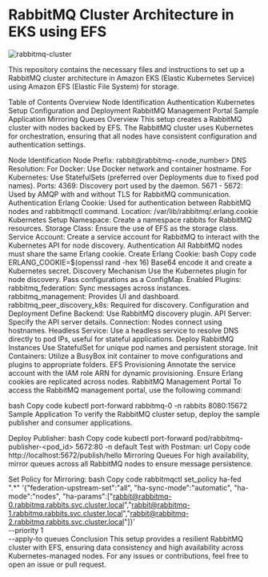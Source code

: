 # RabbitMQ Cluster Architecture in EKS using EFS 
![rabbitmq-cluster](https://github.com/asttle/eks-rabbitmq-cluster-using-efs/assets/64640283/679fc471-7afc-4d90-bc2a-47a83a1d98de)

This repository contains the necessary files and instructions to set up a RabbitMQ cluster architecture in Amazon EKS (Elastic Kubernetes Service) using Amazon EFS (Elastic File System) for storage.

Table of Contents
Overview
Node Identification
Authentication
Kubernetes Setup
Configuration and Deployment
RabbitMQ Management Portal
Sample Application
Mirroring Queues
Overview
This setup creates a RabbitMQ cluster with nodes backed by EFS. The RabbitMQ cluster uses Kubernetes for orchestration, ensuring that all nodes have consistent configuration and authentication settings.

Node Identification
Node Prefix: rabbit@rabbitmq-<node_number>
DNS Resolution:
For Docker: Use Docker network and container hostname.
For Kubernetes: Use StatefulSets (preferred over Deployments due to fixed pod names).
Ports:
4369: Discovery port used by the daemon.
5671 - 5672: Used by AMQP with and without TLS for RabbitMQ communication.
Authentication
Erlang Cookie: Used for authentication between RabbitMQ nodes and rabbitmqctl command.
Location: /var/lib/rabbitmq/.erlang.cookie
Kubernetes Setup
Namespace: Create a namespace rabbits for RabbitMQ resources.
Storage Class: Ensure the use of EFS as the storage class.
Service Account: Create a service account for RabbitMQ to interact with the Kubernetes API for node discovery.
Authentication
All RabbitMQ nodes must share the same Erlang cookie.
Create Erlang Cookie:
bash
Copy code
ERLANG_COOKIE=$(openssl rand -hex 16)
Base64 encode it and create a Kubernetes secret.
Discovery Mechanism
Use the Kubernetes plugin for node discovery.
Pass configurations as a ConfigMap.
Enabled Plugins:
rabbitmq_federation: Sync messages across instances.
rabbitmq_management: Provides UI and dashboard.
rabbitmq_peer_discovery_k8s: Required for discovery.
Configuration and Deployment
Define Backend: Use RabbitMQ discovery plugin.
API Server: Specify the API server details.
Connection: Nodes connect using hostnames.
Headless Service: Use a headless service to resolve DNS directly to pod IPs, useful for stateful applications.
Deploy RabbitMQ Instances
Use StatefulSet for unique pod names and persistent storage.
Init Containers: Utilize a BusyBox init container to move configurations and plugins to appropriate folders.
EFS Provisioning
Annotate the service account with the IAM role ARN for dynamic provisioning.
Ensure Erlang cookies are replicated across nodes.
RabbitMQ Management Portal
To access the RabbitMQ management portal, use the following command:

bash
Copy code
kubectl port-forward rabbitmq-0 -n rabbits 8080:15672
Sample Application
To verify the RabbitMQ cluster setup, deploy the sample publisher and consumer applications.

Deploy Publisher:
bash
Copy code
kubectl port-forward pod/rabbitmq-publisher-<pod_id> 5672:80 -n default
Test with Postman:
url
Copy code
http://localhost:5672/publish/hello
Mirroring Queues
For high availability, mirror queues across all RabbitMQ nodes to ensure message persistence.

Set Policy for Mirroring:
bash
Copy code
rabbitmqctl set_policy ha-fed \
  ".*" '{"federation-upstream-set":"all", "ha-sync-mode":"automatic", "ha-mode":"nodes", "ha-params":["rabbit@rabbitmq-0.rabbitmq.rabbits.svc.cluster.local","rabbit@rabbitmq-1.rabbitmq.rabbits.svc.cluster.local","rabbit@rabbitmq-2.rabbitmq.rabbits.svc.cluster.local"]}' \
  --priority 1 \
  --apply-to queues
Conclusion
This setup provides a resilient RabbitMQ cluster with EFS, ensuring data consistency and high availability across Kubernetes-managed nodes. For any issues or contributions, feel free to open an issue or pull request.


